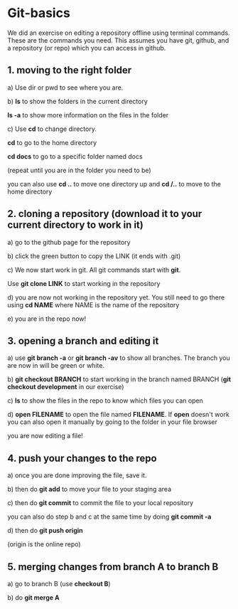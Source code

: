 # Git-basics
We did an exercise on editing a repository offline using terminal commands. These are the commands you need.
This assumes you have git, github, and a repository (or repo) which you can access in github.

## 1. moving to the right folder

a) Use dir or pwd to see where you are.

b) **ls** to show the folders in the current directory

**ls -a** to show more information on the files in the folder

c) Use **cd** to change directory.

**cd** to go to the home directory

**cd docs** to go to  a specific folder named docs

(repeat until you are in the folder you need to be)

you can also use **cd ..** to move one directory up and **cd /..** to move to the home directory

## 2. cloning a repository (download it to your current directory to work in it)

a) go to the github page for the repository

b) click the green button to copy the LINK (it ends with .git)

c) We now start work in git. All git commands start with **git**.

Use **git clone LINK** to start working in the repository

d) you are now not working in the repository yet. You still need to go there using **cd NAME** where NAME is the name of the repository

e) you are in the repo now!

## 3. opening a branch and editing it

 a) use **git branch -a** or **git branch -av** to show all branches. The branch you are now in will be green or white.
 
 b) **git checkout BRANCH** to start working in the branch named BRANCH (**git checkout development** in our exercise)
 
 c) **ls** to show the files in the repo to know which files you can open
 
 d) **open FILENAME** to open the file named **FILENAME**. If **open** doesn't work you can also open it manually by going to the folder in your file browser
 
you are now editing a file!

## 4. push your changes to the repo

a) once you are done improving the file, save it.

b) then do **git add** to move your file to your staging area

c) then do **git commit** to commit the file to your local repository

you can also do step b and c at the same time by doing **git commit -a**

d) then do **git push origin**

(origin is the online repo)

## 5. merging changes from branch A to branch B

a) go to branch B (use **checkout B**)

b) do **git merge A**
